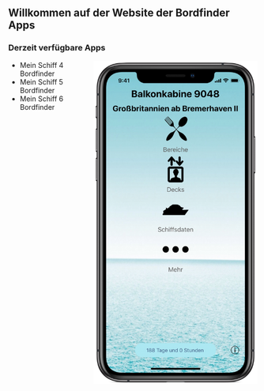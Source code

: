 ## Willkommen auf der Website der Bordfinder Apps

### Derzeit verfügbare Apps
<img src="websiteImageScreenshotMain.png" alt="hi" class="inline" height="654" width="331" align="right"/>

- Mein Schiff 4 Bordfinder  
- Mein Schiff 5 Bordfinder
- Mein Schiff 6 Bordfinder
